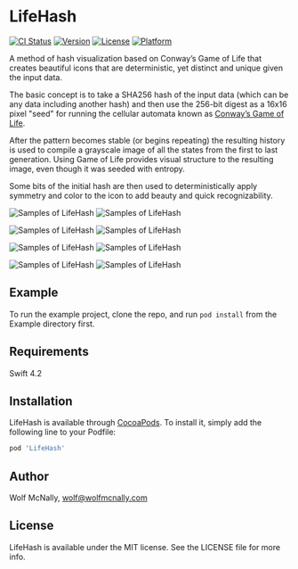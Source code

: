 # LifeHash

[![CI Status](https://img.shields.io/travis/wolfmcnally/LifeHash.svg?style=flat)](https://travis-ci.org/wolfmcnally/LifeHash)
[![Version](https://img.shields.io/cocoapods/v/LifeHash.svg?style=flat)](https://cocoapods.org/pods/LifeHash)
[![License](https://img.shields.io/cocoapods/l/LifeHash.svg?style=flat)](https://cocoapods.org/pods/LifeHash)
[![Platform](https://img.shields.io/cocoapods/p/LifeHash.svg?style=flat)](https://cocoapods.org/pods/LifeHash)

A method of hash visualization based on Conway’s Game of Life that creates beautiful icons that are deterministic, yet distinct and unique given the input data.

The basic concept is to take a SHA256 hash of the input data (which can be any data including another hash) and then use the 256-bit digest as a 16x16 pixel "seed" for running the cellular automata known as [Conway’s Game of Life](https://en.wikipedia.org/wiki/Conway's_Game_of_Life).

After the pattern becomes stable (or begins repeating) the resulting history is used to compile a grayscale image of all the states from the first to last generation. Using Game of Life provides visual structure to the resulting image, even though it was seeded with entropy.

Some bits of the initial hash are then used to deterministically apply symmetry and color to the icon to add beauty and quick recognizability.

![Samples of LifeHash](Art/Samples-0.jpg?raw=true "Samples 1") ![Samples of LifeHash](Art/Samples-1090.jpg?raw=true "Samples 2")

![Samples of LifeHash](Art/Sample-315.jpg?raw=true "Sample 315") ![Samples of LifeHash](Art/Sample-777.jpg?raw=true "Sample 777")

![Samples of LifeHash](Art/Sample-1012.jpg?raw=true "Sample 1012") ![Samples of LifeHash](Art/Sample-1015.jpg?raw=true "Sample 1015")

![Samples of LifeHash](Art/Sample-1113.jpg?raw=true "Sample 1113") ![Samples of LifeHash](Art/Sample-2187.jpg?raw=true "Sample 2187")

## Example

To run the example project, clone the repo, and run `pod install` from the Example directory first.

## Requirements

Swift 4.2

## Installation

LifeHash is available through [CocoaPods](https://cocoapods.org). To install
it, simply add the following line to your Podfile:

```ruby
pod 'LifeHash'
```

## Author

Wolf McNally, wolf@wolfmcnally.com

## License

LifeHash is available under the MIT license. See the LICENSE file for more info.
